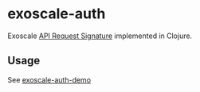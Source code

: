 # exoscale-auth

Exoscale [API Request Signature](https://openapi-v2.exoscale.com/) implemented in Clojure.

## Usage

See [exoscale-auth-demo](https://github.com/composed-ch/exoscale-auth-demo)
